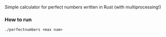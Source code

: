 Simple calculator for perfect numbers written in Rust (with multiprocessing!)

### How to run
```./perfectnumbers <max num>```

